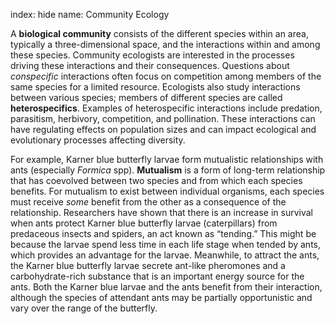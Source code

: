 index: hide
name: Community Ecology

A  **biological community** consists of the different species within an area, typically a three-dimensional space, and the interactions within and among these species. Community ecologists are interested in the processes driving these interactions and their consequences. Questions about  *conspecific* interactions often focus on competition among members of the same species for a limited resource. Ecologists also study interactions between various species; members of different species are called  **heterospecifics**. Examples of heterospecific interactions include predation, parasitism, herbivory, competition, and pollination. These interactions can have regulating effects on population sizes and can impact ecological and evolutionary processes affecting diversity.

For example, Karner blue butterfly larvae form mutualistic relationships with ants (especially  *Formica* spp).  **Mutualism** is a form of long-term relationship that has coevolved between two species and from which each species benefits. For mutualism to exist between individual organisms, each species must receive  *some* benefit from the other as a consequence of the relationship. Researchers have shown that there is an increase in survival when ants protect Karner blue butterfly larvae (caterpillars) from predaceous insects and spiders, an act known as “tending.” This might be because the larvae spend less time in each life stage when tended by ants, which provides an advantage for the larvae. Meanwhile, to attract the ants, the Karner blue butterfly larvae secrete ant-like pheromones and a carbohydrate-rich substance that is an important energy source for the ants. Both the Karner blue larvae and the ants benefit from their interaction, although the species of attendant ants may be partially opportunistic and vary over the range of the butterfly.
